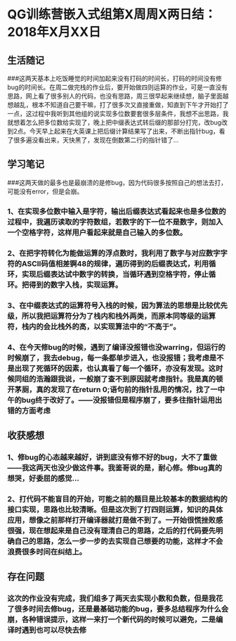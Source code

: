 # QG训练营嵌入式组第X周周X两日结：2018年X月XX日

## 生活随记 

###这两天基本上吃饭睡觉的时间加起来没有打码的时间长，打码的时间没有修bug的时间长。在周二做完栈的作业后，要开始做四则运算的作业，可是一直没有思路，网上看了很多别人的代码，也没有思路，周三很早起来继续想，脑子里面越想越乱，根本不知道自己要干嘛，打了很多次又直接重做，知直到下午才开始打了一点，这过程中我听到其他组的说实现多位数要套很多层条件，我想不出思路，我就想着怎么把多位数给实现了，晚上把中缀表达式转后缀的那部分打完，改bug改到2点。今天早上起来在大英课上把后缀计算结果写了出来，不断出指针bug，看了很多遍没看出来，天快黑了，发现在倒数第二行的指针错了...



## 学习笔记

###这两天做的最多也是最崩溃的是修bug，因为代码很多按照自己的想法去打，可能没有error，但是会崩。

### 1、在实现多位数中输入是字符，输出后缀表达式看起来也是多位数的过程中，我遍历读取的字符数组，若数字的下一位不是数字，则加入一个空格字符，这样用户看起来就是自己输入的多位数。

### 2、在把字符转化为能做运算的浮点数时，我利用了数字与对应数字字符的ASCII码值相差锕48的规律，遍历得到的后缀表达式，利用循环，实现后缀表达试中数字的转换，当循环遇到空格字符，停止循环。把得到的数字入栈，实现运算。

### 3、在中缀表达式的运算符号入栈的时候，因为算法的思想是比较优先级，所以我把运算符分为了栈内和栈外两类，而原本同等级的运算符，栈内的会比栈外的高，以实现算法中的“不高于”。

### 4、在今天修bug的时候，遇到了编译没报错也没warring，但运行的时候崩了，我去debug，每一条都单步进入，也没报错；我考虑是不是出现了死循环的因素，也认真看了每一个循环，亦没有发现。这时候同组的浩瀚跟我说，一般崩了查不到原因就考虑指针。我是真的顿开茅厕，真的发现了在return 0;语句前的指针乱用的情况，找了一中午的bug终于改好了。——没报错但是程序崩了，要多往指针运用出错的方面考虑





 

## 收获感想

### 1、修bug的心态越来越好，讲到底没有修不好的bug，大不了重做——我这两天也没少做这件事。我鉴哥说的是，耐心修。修bug真的想哭，好委屈的感觉...

### 2、打代码不能盲目的开始，可能之前的题目是比较基本的数据结构的接口实现，思路也比较清晰。但是这次到了打四则运算，知识的具体应用，想像之前那样打开编译器就打是做不到了。一开始很慌挫败感很强，现在想起来是自己没有理清自己的思路，之后的打代码要先明确自己的思路，怎么一步一步的去实现自己想要的功能，这样才不会浪费很多时间在纠结上。



## 存在问题

### 这次的作业没有完成，我们组多了两天去实现小数和负数，但是我花了很多时间去修bug，还是最基础功能的bug，要多总结程序为什么会崩，各种错误提示，这样一来打一个新代码的时候可以避免，二是编译时遇到也可以尽快去修

